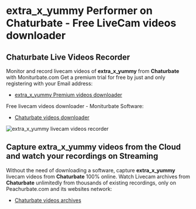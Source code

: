 # extra_x_yummy Performer on Chaturbate - Free LiveCam videos downloader

## Chaturbate Live Videos Recorder

Monitor and record livecam videos of **extra_x_yummy** from **Chaturbate** with Moniturbate.com
Get a premium trial for free by just and only registering with your Email address:
* [extra_x_yummy Premium videos downloader](https://moniturbate.com/request-demo-licence-key.html)

Free livecam videos downloader - Moniturbate Software:
* [Chaturbate videos downloader](https://moniturbate.com/moniturbate-download-software.html)

![extra_x_yummy livecam videos recorder](https://peachurnet.com/templates/moniturbate-software.png)


## Capture extra_x_yummy videos from the Cloud and watch your recordings on Streaming

Without the need of downloading a software, capture **extra_x_yummy** livecam videos from **Chaturbate** 100% online.
Watch Livecam archives from **Chaturbate** unlimitedly from thousands of existing recordings, only on Peachurbate.com and its websites network:
* [Chaturbate videos archives](https://peachurnet.com/)